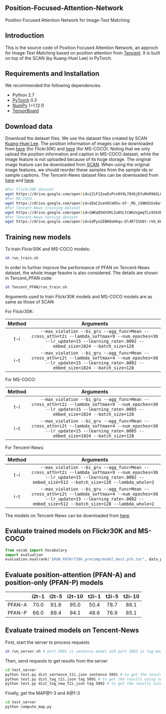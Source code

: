 ## Position-Focused-Attention-Network
Position Focused Attention Network for Image-Text Matching

## Introduction

This is the source code of Position Focused Attention Network, an approch for Image-Text Matching based on position attention from [Tencent](https://github.com/Tencent). It is built on top of the SCAN (by Kuang-Huei Lee) in PyTorch.

## Requirements and Installation
We recommended the following dependencies.

* Python 2.7
* [PyTorch](http://pytorch.org/) 0.3
* [NumPy](http://www.numpy.org/) (>1.12.1)
* [TensorBoard](https://github.com/TeamHG-Memex/tensorboard_logger)


## Download data
Download the dataset files. We use the dataset files created by SCAN [Kuang-Huei Lee](https://github.com/kuanghuei/SCAN). The position information of images can be downloaded from [here](https://drive.google.com/open?id=1ZiF1IoeExPcn9V9L78X6jEYuMxR96OLO) (for Flickr30K) and [here](https://drive.google.com/open?id=1DaCZxeXOCm05u-Gf-_MG_zSNKO1UxBat) (for MS-COCO). Noting that we only upload the position information and caption in MS-COCO dataset, while the image feature is not uploaded because of its huge storage. The original image feature can be downloaded from [SCAN](https://github.com/kuanghuei/SCAN). When using the original image features, we should reorder these samples from the sample ids or sample captions.
The Tencent-News dataset files can be downloaded from [here](https://drive.google.com/open?id=1WKq05mhSMc2u0SLtCWkUzgmqTLx95kXR) and [here](https://drive.google.com/open?id=1dPyo2EBHQoHkqx-Dl4R7ISb8t-rVG_KK).

```bash
#For Flickr30K dataset
wget https://drive.google.com/open?id=1ZiF1IoeExPcn9V9L78X6jEYuMxR96OLO
#For MS-COCO
wget https://drive.google.com/open?id=1DaCZxeXOCm05u-Gf-_MG_zSNKO1UxBat
#For Tencent-News training dataset
wget https://drive.google.com/open?id=1WKq05mhSMc2u0SLtCWkUzgmqTLx95kXR
#For Tencent-News testing dataset
wget https://drive.google.com/open?id=1dPyo2EBHQoHkqx-Dl4R7ISb8t-rVG_KK
```

## Training new models

To train Flickr30K and MS-COCO models:
```bash
sh run_train.sh
```
In order to further improve the performance of PFAN on Tencent-News dataset, the whole image feautre is also considered. The details are shown in Tencent_PFAN code:
```bash
sh Tencent_PFAN/run_train.sh
```

Arguments used to train Flickr30K models and MS-COCO models are as same as those of SCAN:

For Flickr30K:

| Method      | Arguments |
| :---------: | :-------: |
|  t-i     | `--max_violation --bi_gru --agg_func=Mean --cross_attn=t2i --lambda_softmax=9 --num_epoches=30 --lr_update=15 --learning_rate=.0002 --embed_size=1024 --batch_size=128 `|
|  i-t     | `--max_violation --bi_gru --agg_func=Mean --cross_attn=i2t --lambda_softmax=4 --num_epoches=30 --lr_update=15 --learning_rate=.0002 --embed_size=1024 --batch_size=128 `|

For MS-COCO:

| Method      | Arguments |
| :---------: | :-------: |
|  t-i    | `--max_violation --bi_gru --agg_func=Mean --cross_attn=t2i --lambda_softmax=9 --num_epoches=30 --lr_update=15 --learning_rate=.0005 --embed_size=1024 --batch_size=128 `|
|  i-t    | `--max_violation --bi_gru --agg_func=Mean --cross_attn=i2t --lambda_softmax=4 --num_epoches=30 --lr_update=15 --learning_rate=.0005 --embed_size=1024 --batch_size=128 `|

For Tencent-News:

| Method      | Arguments |
| :---------: | :-------: |
|  t-i    | `--max_violation --bi_gru --agg_func=Mean --cross_attn=t2i --lambda_softmax=9 --num_epoches=30 --lr_update=15 --learning_rate=.0002 --embed_size=512 --batch_size=128 --lambda_whole=2 `|
|  i-t    | `--max_violation --bi_gru --agg_func=Mean --cross_attn=i2t --lambda_softmax=4 --num_epoches=30 --lr_update=15 --learning_rate=.0002 --embed_size=512 --batch_size=128 --lambda_whole=2 `|

The models on Tencent-News can be downloaded from [here](https://drive.google.com/open?id=1SA2J8-m6w6HvbXyDkOtjLcD7Tw4A9hPn).

## Evaluate trained models on Flickr30K and MS-COCO

```python
from vocab import Vocabulary
import evaluation
evaluation.evalrank("$RUN_PATH/f30k_precomp/model_best.pth.tar", data_path="$DATA_PATH", split="test")
```

## Evaluate position-attention (PFAN-A) and position-only (PFAN-P) models
|            | i2t-1    |i2t-5    |i2t-10    |t2i-1    |t2i-5    |t2i-10    |
| :---------: | :-------: | :-------: | :-------: | :-------: | :-------: | :-------: |
| PFAN-A   | 70.0  | 91.8  | 95.0  | 50.4  | 78.7  | 86.1  |
| PFAN-P   | 66.0  | 89.4  | 94.1  | 48.6  | 76.9  | 85.1  |

## Evaluate trained models on Tencent-News

First, start the server to process requests
```bash
sh run_server.sh # port 5091 is sentence model and port 5092 is tag model
```
Then, send requests to get results from the server
```bash
cd test_server
python test.py dist_sentence_t2i.json sentence 5091 # to get the results using sentence model and sentence data
python test.py dist_tag_t2i.json tag 5091 # to get the results using sentence model and tag data
python test.py dist_tag_new_t2i.json tag 5092 # to get the results using tag model and tag data
```
Finally, get the MAP@1-3 and A@1-3
```bash
cd test_server
python compute_map.py
```
